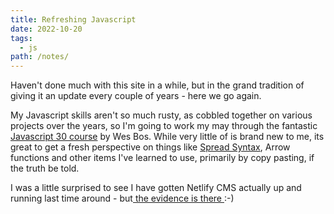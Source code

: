```yaml
---
title: Refreshing Javascript
date: 2022-10-20
tags:
  - js
path: /notes/
---
```

H﻿aven't done much with this site in a while, but in the grand tradition of giving it an update every couple of years - here we go again.

M﻿y Javascript skills aren't so much rusty, as cobbled together on various projects over the years, so I'm going to work my may through the fantastic [Javascript 30 course](https://javascript30.com/) by Wes Bos. While very little of is brand new to me, its great to get a fresh perspective on things like [Spread Syntax](https://developer.mozilla.org/en-US/docs/Web/JavaScript/Reference/Operators/Spread_syntax), Arrow functions and other items I've learned to use, primarily by copy pasting, if the truth be told.

I﻿ was a little surprised to see I have gotten Netlify CMS actually up and running last time around - but[ the evidence is there ](/notes/using-netlify-cms):-)